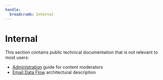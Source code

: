 ```yaml
---
handle:
  breadcrumb: Internal
---
```


# Internal

This section contains public technical documentation that is not relevant to most users:

- [Administration](internal/admin) guide for content moderators
- [Email Data Flow](internal/email) architectural description
